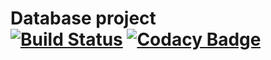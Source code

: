 # <b>Database project <br>[![Build Status](https://travis-ci.org/LuckyCode7/Database.svg?branch=master)](https://travis-ci.org/LuckyCode7/Database) [![Codacy Badge](https://api.codacy.com/project/badge/Grade/ba8c67f6460c4ed6bb471fe2cb6aec20)](https://www.codacy.com/app/LuckyCode7/Database?utm_source=github.com&amp;utm_medium=referral&amp;utm_content=LuckyCode7/Database&amp;utm_campaign=Badge_Grade)


